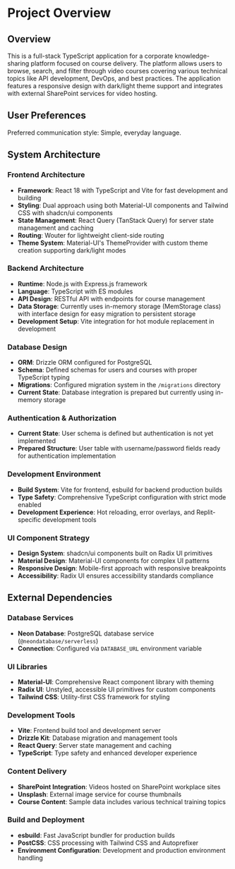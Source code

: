 # Project Overview

## Overview

This is a full-stack TypeScript application for a corporate knowledge-sharing platform focused on course delivery. The platform allows users to browse, search, and filter through video courses covering various technical topics like API development, DevOps, and best practices. The application features a responsive design with dark/light theme support and integrates with external SharePoint services for video hosting.

## User Preferences

Preferred communication style: Simple, everyday language.

## System Architecture

### Frontend Architecture
- **Framework**: React 18 with TypeScript and Vite for fast development and building
- **Styling**: Dual approach using both Material-UI components and Tailwind CSS with shadcn/ui components
- **State Management**: React Query (TanStack Query) for server state management and caching
- **Routing**: Wouter for lightweight client-side routing
- **Theme System**: Material-UI's ThemeProvider with custom theme creation supporting dark/light modes

### Backend Architecture
- **Runtime**: Node.js with Express.js framework
- **Language**: TypeScript with ES modules
- **API Design**: RESTful API with endpoints for course management
- **Data Storage**: Currently uses in-memory storage (MemStorage class) with interface design for easy migration to persistent storage
- **Development Setup**: Vite integration for hot module replacement in development

### Database Design
- **ORM**: Drizzle ORM configured for PostgreSQL
- **Schema**: Defined schemas for users and courses with proper TypeScript typing
- **Migrations**: Configured migration system in the `/migrations` directory
- **Current State**: Database integration is prepared but currently using in-memory storage

### Authentication & Authorization
- **Current State**: User schema is defined but authentication is not yet implemented
- **Prepared Structure**: User table with username/password fields ready for authentication implementation

### Development Environment
- **Build System**: Vite for frontend, esbuild for backend production builds
- **Type Safety**: Comprehensive TypeScript configuration with strict mode enabled
- **Development Experience**: Hot reloading, error overlays, and Replit-specific development tools

### UI Component Strategy
- **Design System**: shadcn/ui components built on Radix UI primitives
- **Material Design**: Material-UI components for complex UI patterns
- **Responsive Design**: Mobile-first approach with responsive breakpoints
- **Accessibility**: Radix UI ensures accessibility standards compliance

## External Dependencies

### Database Services
- **Neon Database**: PostgreSQL database service (`@neondatabase/serverless`)
- **Connection**: Configured via `DATABASE_URL` environment variable

### UI Libraries
- **Material-UI**: Comprehensive React component library with theming
- **Radix UI**: Unstyled, accessible UI primitives for custom components
- **Tailwind CSS**: Utility-first CSS framework for styling

### Development Tools
- **Vite**: Frontend build tool and development server
- **Drizzle Kit**: Database migration and management tools
- **React Query**: Server state management and caching
- **TypeScript**: Type safety and enhanced developer experience

### Content Delivery
- **SharePoint Integration**: Videos hosted on SharePoint workplace sites
- **Unsplash**: External image service for course thumbnails
- **Course Content**: Sample data includes various technical training topics

### Build and Deployment
- **esbuild**: Fast JavaScript bundler for production builds
- **PostCSS**: CSS processing with Tailwind CSS and Autoprefixer
- **Environment Configuration**: Development and production environment handling
